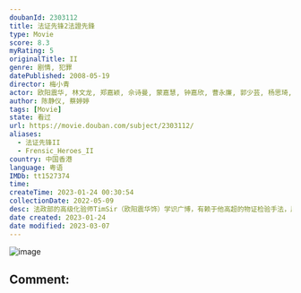 ```yaml
---
doubanId: 2303112
title: 法证先锋2法證先鋒
type: Movie
score: 8.3
myRating: 5
originalTitle: II
genre: 剧情, 犯罪
datePublished: 2008-05-19
director: 梅小青
actor: 欧阳震华, 林文龙, 郑嘉颖, 佘诗曼, 蒙嘉慧, 钟嘉欣, 曹永廉, 郭少芸, 杨思琦, 李忠希, 乐瞳, 黄嘉乐, 陈少邦, 傅剑虹, 夏玉麟, 张松枝, 李海生, 惠英红, 河国荣, 麦嘉伦, 邵凯丽, 蒲茗蓝, 梁竞徽, 杨秀惠, 陈志健, 吴香伦, 李冈龙, 邓永健, 钟志光, 游莨维, 温裕红, 李雨阳, 祝文君, 沈可欣, 欧瑞伟, 张颕康, 彭皓锋, 赵乐贤, 张智轩, 郑俊弘, 袁伟豪, 阮儿, 罗乐林, 高钧贤, 曾伟权, 鲁振顺, 黄祥兴, 林敬刚, 黄智贤, 李成昌, 郭锋, 蒋志光, 黎诺懿, 岑洁仪, 李亚男, 谭王鸿, 叶凯茵, 周宝霖, 蔡康年, 郑世豪, 陈佩思, 傅日伽, 梁证嘉, 黄子恒, 马菀迎, 甄志强, 古明华, 谷峰, 尹诗沛
author: 陈静仪, 蔡婷婷
tags: [Movie]
state: 看过
url: https://movie.douban.com/subject/2303112/
aliases:
  - 法证先锋II
  - Frensic_Heroes_II
country: 中国香港
language: 粤语
IMDb: tt1527374
time: 
createTime: 2023-01-24 00:30:54
collectionDate: 2022-05-09
desc: 法政部的高级化验师TimSir（欧阳震华饰）学识广博，有赖于他高超的物证检验手法，屡破奇案。手下兼好友阿Sam（林文龙饰）亦是一名出色的法医，最近他准备和相恋多年的女友汀汀（钟嘉欣饰）正准备结...
date created: 2023-01-24
date modified: 2023-03-07
---
```


![image](p2372489263.jpg)

Comment:
---
